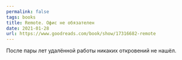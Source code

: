 ```yaml
---
permalink: false
tags: books
title: Remote. Офис не обязателен
date: 2021-01-28
url: https://www.goodreads.com/book/show/17316682-remote
---
```

После пары лет удалённой работы никаких откровений не нашёл.
